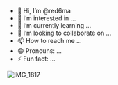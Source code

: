 - 👋 Hi, I’m @red6ma
- 👀 I’m interested in ...
- 🌱 I’m currently learning ...
- 💞️ I’m looking to collaborate on ...
- 📫 How to reach me ...
- 😄 Pronouns: ...
- ⚡ Fun fact: ...

<!---
red6ma/red6ma is a ✨ special ✨ repository because its `README.md` (this file) appears on your GitHub profile.
You can click the Preview link to take a look at your changes.
--->
![IMG_1817](https://github.com/red6ma/red6ma/assets/165059242/28b0e44b-f656-4f7f-b91f-22e7505ac494)


